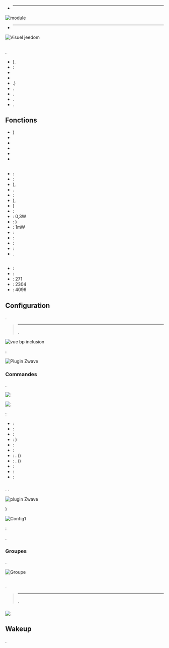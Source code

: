 # 

-   ****

![module](images/fibaro.fgrgb101/module.jpg)

-   ****

![Visuel jeedom](images/fibaro.fgrgb101/Visuel_jeedom.png)

## 

.

-   ).
-    :
-   
-   
-   .)
-   .
-   .
-   .
-   .

## Fonctions

-   )
-   
-   
-   
-   
-   

## 

-    : 
-    :
-   ),
-   . 
-    :
-   ),
-   )
-    : 
-    : 0,3W
-    : )
-    : 1mW
-    : 
-    : 
-    : 
-    : 
-   .

## 

-    : 
-    : 
-    : 271
-    : 2304
-    : 4096

## Configuration

 [](https://doc.jeedom.com/en_US/plugins/automation%20protocol/openzwave/).

> ****
>
> .

![vue bp inclusion](images/fibaro.fgrgb101/vue_bp_inclusion.png)

 :

![Plugin Zwave](images/fibaro.fgrgb101/configuration.png)

### Commandes

.

![](images/fibaro.fgrgb101/commande_1.png)

![](images/fibaro.fgrgb101/commande_2.png)

 :

-    : 
-    : 
-    : 
-    : )
-    : 
-    : 
-    : . ()
-    : . ()
-    : 
-    : 
-    : 



### 

. .

![ plugin Zwave](images/plugin/bouton_configuration.jpg)

)

![Config1](images/fibaro.fgrgb101/parametres.png)

 :

.

### Groupes

.

![Groupe](images/fibaro.fgrgb101/groupes.png)

## 

### 

.

> ****
>
> .

### 

![](images/fibaro.fgrgb101/Visuel_alternatif.png)

## Wakeup

.

